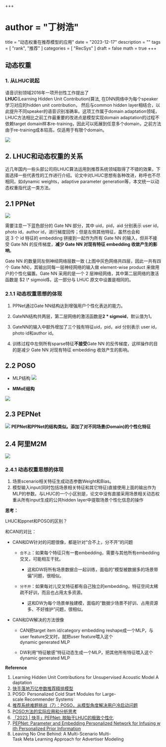 +++
# author = "丁树浩"
title = "动态权重在推荐模型的应用"
date = "2023-12-17"
description = ""
tags = [
  "rank",
  "推荐"
]
categories = [
  "RecSys"
]
draft = false
math = true
+++

## 动态权重

### 1. 从LHUC说起

语音识别领域2016年一项开创性工作提出了**LHUC**(Learning Hidden Unit Contribution)算法, 在DNN网络中为每个speaker学习对应的hidden unit contribution， 然后与common hidden layer相结合，以此提升不同speaker的语音识别准确率。这项工作属于domain adaptation领域，LHUC方法相比之前工作最重要的改进点是模型实现domain adaptation的过程不依赖target domain样本re-training，因此可以拓展到任意多个domain，之前方法由于re-training成本较高，仅适用于有限个domain。

![](https://markdown-1258220306.cos.ap-shenzhen-fsi.myqcloud.com/img/dw1.png)

## 2. LHUC和动态权重的关系

近几年国内一些头部公司将LHUC算法运用到推荐系统领域取得了不错的效果，下面选择一些代表性的工作进行介绍。论文中对LHUC思想有各种改进，称呼也不尽相同，如dynamic weights，adaptive parameter generation等，本文统一以动态权重指代这一类方法。

## 2.1 PPNet

![](https://markdown-1258220306.cos.ap-shenzhen-fsi.myqcloud.com/img/dw2.png)

需要注意一下蓝色部分的 Gate NN 部分，其中 uid，pid，aid 分别表示 user id，photo id，author id，进行梯度回传；但是左侧其他特征，虽然也会和这 3 个 id 特征的 embedding 拼接到一起作为所有 Gate NN 的输入，但并不接受 Gate NN 的反传梯度，**减少 Gate NN 对现有特征 embedding 收敛产生的影响**。

Gate NN 的数量同左侧神经网络层数一致 (上图中灰色网络共四层，因此一共有四个 Gate NN)，其输出同每一层神经网络的输入做 element-wise product 来做用户的个性化偏置。Gate NN 采用的是一个 2 层神经网络，其中第二层网络的激活函数是 $2 \* sigmoid$，这一部分与 LHUC 原文中设置是相同的。

### 2.1.1 动态权重思想的体现

1.  PPNet通过Gate NN结构达到增强用户个性化表达的能力。
    
2.  GateNN结构共两层，第二层网络的激活函数是**2 \* sigmoid**，默认值为1。
    
3.  GateNN的输入中额外增加了三个独有特征uid，pid，aid 分别表示 user id，photo id和author id。
    
4.  训练过程中左侧所有sparse特征**不接受**Gate NN 的反传梯度，这样操作的目的是减少 Gate NN 对现有特征 embedding 收敛产生的影响。
    

## 2.2 POSO

- MLP结构
![](https://markdown-1258220306.cos.ap-shenzhen-fsi.myqcloud.com/img/dw3.png)


- **MMoE结构**
    
![](https://markdown-1258220306.cos.ap-shenzhen-fsi.myqcloud.com/img/dw4.png)

## 2.3 PEPNet

![](https://markdown-1258220306.cos.ap-shenzhen-fsi.myqcloud.com/img/dw5.png)
**PEPNet和PPNet的结构类似。添加了对不同场景(Domain)的个性化特征**


## 2.4 阿里M2M

![](https://markdown-1258220306.cos.ap-shenzhen-fsi.myqcloud.com/img/dw6.png)

### 2.4.1 动态权重思想的体现

1. 场景scenario相关特征生成动态参数Weight和Bias。 
2. 模型输入input(同时包括场景相关特征和其它特征)直接使用上面的输出作为MLP的参数。与LHUC的一个小区别是，论文中没有直接采用场景相关动态权重从所有input生成的公共hidden layer中提取场景个性化信息的操作
    

**思考：**

LHUC和ppnet和POSO的区别？

和CAN的对比：

- CAN和DW针对的问题很像，都是针对“合不上，分不开”的问题
    
  - `合不上`：如果每个特征只有一套embedding，需要与其他所有embedding交叉，可能相互干扰。
        
    - 这和DW将所有场景数据合一起训练，面临的“模型被数据多的场景带偏”问题，很相似。
            
  - `分不开`：如果每对儿交叉特征都有自己独立的embedding，特征空间太稀疏不好训，而且也占用太多资源。
        
    - 这和DW为每个场景单独建模，面临的“数据少场景不好训、占用资源多、不好维护”问题，很相似。
            
- CAN和DW解决的方法很像
    
  - CAN把target item id/category embedding reshape成一个MLP，与user feature交叉时，就把user feature喂入这个dynamic generated MLP
        
  - DW利用“特征敏感”特征动态生成一个MLP，把其他所有特征喂入这个dynamic generated MLP
        

**Reference**

1. Learning Hidden Unit Contributions for Unsupervised Acoustic Model Adaptation 
2. [快手落地万亿参数推荐精排模型](https://www.51cto.com/article/644214.html)
3. POSO: Personalized Cold Start Modules for Large-scale Recommender Systems
4. [推荐系统难题挑战（7）：POSO，从模型角度解决用户冷启动问题](https://zhuanlan.zhihu.com/p/472726462)
5. [POSO方法的实际应用和分析思考](https://zhuanlan.zhihu.com/p/536499073)
6. [「2023 | 快手」PEPNet: 脱胎于LHUC的极致个性化](https://zhuanlan.zhihu.com/p/617478217)
7. [PEPNet: Parameter and Embedding Personalized Network for Infusing with Personalized Prior Information](https://link.zhihu.com/?target=https%3A//arxiv.org/pdf/2302.01115.pdf)
8. Leaving No One Behind: A Multi-Scenario Multi-Task Meta Learning Approach for Advertiser Modeling